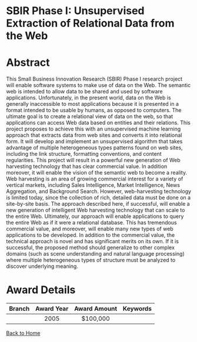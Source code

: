 
SBIR Phase I: Unsupervised Extraction of Relational Data from the Web
=====================================================================

# Abstract


This Small Business Innovation Research  (SBIR) Phase I research project will enable software systems to make use of data on the Web. The semantic web is intended to allow data to be shared and used by software applications. Unfortunately, in the present world, data on the Web is generally inaccessible to most applications because it is presented in a format intended to be usable by humans, as opposed to computers. The ultimate goal is to create a relational view of data on the web, so that applications can access Web data based on entities and their relations. This project proposes to achieve this with an unsupervised machine learning approach that extracts data from web sites and converts it into relational form. It will develop and implement an unsupervised algorithm that takes advantage of multiple heterogeneous types patterns found on web sites, including the link structure, formatting conventions, and content regularities. This project will result in a powerful new generation of Web harvesting technology that has clear commercial value. In addition moreover, it will enable the vision of the semantic web to become a reality. Web harvesting is an area of growing commercial interest for a variety of vertical markets, including Sales Intelligence, Market Intelligence, News Aggregation, and Background Search. However, web-harvesting technology is limited today, since the collection of rich, detailed data must be done on a site-by-site basis. The approach described here, if successful, will enable a new generation of intelligent Web harvesting technology that can scale to the entire Web. Ultimately, our approach will enable applications to query the entire Web as if it were a relational database. This has tremendous commercial value, and moreover, will enable many new types of web applications to be developed. In addition to the commercial value, the technical approach is novel and has significant merits on its own. If it is successful, the proposed method should generalize to other complex domains (such as scene understanding and natural language processing) where multiple heterogeneous types of structure must be analyzed to discover underlying meaning.  

# Award Details

|Branch|Award Year|Award Amount|Keywords|
| :---: | :---: | :---: | :---: |
||2005|$100,000||
  
  


[Back to Home](https://github.com/chrischow/dod_sbir_awards/Reports/JT/#69)